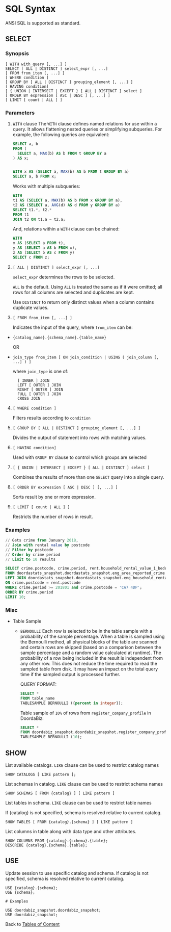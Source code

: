 # SQL Syntax 
ANSI SQL is supported as standard.

## SELECT

### Synopsis

    [ WITH with_query [, ...] ]
    SELECT [ ALL | DISTINCT ] select_expr [, ...]
    [ FROM from_item [, ...] ]
    [ WHERE condition ]
    [ GROUP BY [ ALL | DISTINCT ] grouping_element [, ...] ]
    [ HAVING condition]
    [ { UNION | INTERSECT | EXCEPT } [ ALL | DISTINCT ] select ]
    [ ORDER BY expression [ ASC | DESC ] [, ...] ]
    [ LIMIT [ count | ALL ] ]

### Parameters

1) `WITH` clause
    The `WITH` clause defines named relations for use within a query.
    It allows flattening nested queries or simplifying subqueries.
    For example, the following queries are equivalent:

    ```sql
    SELECT a, b
    FROM (
      SELECT a, MAX(b) AS b FROM t GROUP BY a
    ) AS x;


    WITH x AS (SELECT a, MAX(b) AS b FROM t GROUP BY a)
    SELECT a, b FROM x;
    ```

    Works with multiple subqueries:

    ```sql
    WITH
    t1 AS (SELECT a, MAX(b) AS b FROM x GROUP BY a),
    t2 AS (SELECT a, AVG(d) AS d FROM y GROUP BY a)
    SELECT t1.*, t2.*
    FROM t1
    JOIN t2 ON t1.a = t2.a;
    ```

    And, relations within a `WITH` clause can be chained:

    ```sql
    WITH
    x AS (SELECT a FROM t),
    y AS (SELECT a AS b FROM x),
    z AS (SELECT b AS c FROM y)
    SELECT c FROM z;
    ```



2) `[ ALL | DISTINCT ] select_expr [, ...]`

    `select_expr` determines the rows to be selected.

    `ALL` is the default. Using `ALL` is treated the same as if it were omitted; all rows for all columns are selected and duplicates are kept.

    Use `DISTINCT` to return only distinct values when a column contains duplicate values.

3) `[ FROM from_item [, ...] ]`

    Indicates the input of the query, where `from_item` can be:

- `{catalog_name}.{schema_name}.{table_name}`

    OR

- `join_type from_item [ ON join_condition | USING ( join_column [, ...] ) ]`

    where `join_type` is one of:

        [ INNER ] JOIN
        LEFT [ OUTER ] JOIN
        RIGHT [ OUTER ] JOIN
        FULL [ OUTER ] JOIN
        CROSS JOIN

4) `[ WHERE condition ]`

    Filters results according to `condition`

5) `[ GROUP BY [ ALL | DISTINCT ] grouping_element [, ...] ]`

    Divides the output of statement into rows with matching values.

6) `[ HAVING condition]`

    Used with `GROUP BY` clause to control which groups are selected

7) `[ { UNION | INTERSECT | EXCEPT } [ ALL | DISTINCT ] select ]`

    Combines the results of more than one `SELECT` query into a single query.

8) `[ ORDER BY expression [ ASC | DESC ] [, ...] ]`

    Sorts result by one or more expression.

9) `[ LIMIT [ count | ALL ] ]`

    Restricts the number of rows in result.

### Examples

```sql
// Gets crime from January 2018,
// Join with rental value by postcode
// Filter by postcode
// Order by crime period
// Limit to 10 results

SELECT crime.postcode, crime.period, rent.household_rental_value_1_bedroom
FROM doordastats_snapshot.doordastats_snapshot.eng_area_reported_crime crime
LEFT JOIN doordastats_snapshot.doordastats_snapshot.eng_household_rental_value rent
ON crime.postcode = rent.postcode
WHERE crime.period >= 201801 and crime.postcode = 'CA7 4DP';
ORDER BY crime.period
LIMIT 10;
```

### Misc

- Table Sample
    - `BERNOULLI`
        Each row is selected to be in the table sample with a probability of
        the sample percentage. When a table is sampled using the Bernoulli method,
        all physical blocks of the table are scanned and certain rows are skipped
        (based on a comparison between the sample percentage and a random value
        calculated at runtime).
        The probability of a row being included in the result is independent from
        any other row. This does not reduce the time required to read the sampled
        table from disk. It may have an impact on the total query time if the sampled
        output is processed further.

        QUERY FORMAT:
        ```sql
        SELECT *
        FROM table_name
        TABLESAMPLE BERNOULLI ({percent in integer});
        ```

        Table sample of `10%` of rows from `register_company_profile` in DoordaBiz:
        ```sql
        SELECT *
        FROM doordabiz_snapshot.doordabiz_snapshot.register_company_profile
        TABLESAMPLE BERNOULLI (10);
        ```


## SHOW

List available catalogs. `LIKE` clause can be used to restrict catalog names

    SHOW CATALOGS [ LIKE pattern ];

List schemas in catalog. `LIKE` clause can be used to restrict schema names

    SHOW SCHEMAS [ FROM {catalog} ] [ LIKE pattern ]

List tables in schema. `LIKE` clause can be used to restrict table names 

If {catalog} is not specified, schema is resolved relative to current catalog.

    SHOW TABLES [ FROM {catalog}.{schema} ] [ LIKE pattern ]

List columns in table along with data type and other attributes.

    SHOW COLUMNS FROM {catalog}.{schema}.{table};
    DESCRIBE {catalog}.{schema}.{table};


## USE

Update session to use specific catalog and schema. If catalog is not specified, schema is resolved relative to current catalog.

    USE {catalog}.{schema};
    USE {schema};
    
    # Examples
    
    USE doordabiz_snapshot.doordabiz_snapshot;
    USE doordabiz_snapshot;



Back to [Tables of Content](../README.md#getting-started-guide-to-host)